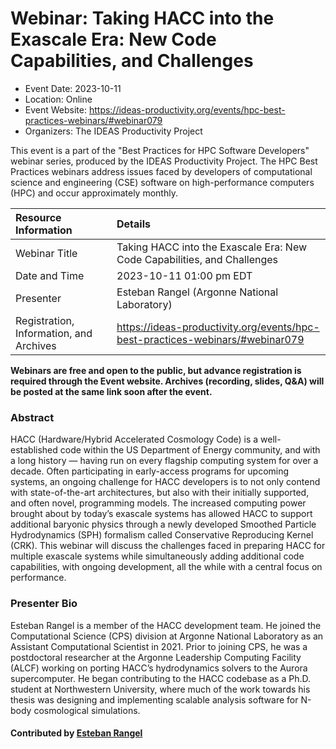 













			   

<!-- Note: this label does NOT include the trailing colon -->





# Webinar: Taking HACC into the Exascale Era: New Code Capabilities, and Challenges

- Event Date: 2023-10-11
- Location: Online
- Event Website: https://ideas-productivity.org/events/hpc-best-practices-webinars/#webinar079
- Organizers: The IDEAS Productivity Project
			   
This event is a part of the "Best Practices for HPC Software
Developers" webinar series, produced by the IDEAS Productivity
Project. The HPC Best Practices webinars address issues faced by
developers of computational science and engineering (CSE) software on
high-performance computers (HPC) and occur approximately monthly.

Resource Information | Details
:--- | :---			   
Webinar Title | Taking HACC into the Exascale Era: New Code Capabilities, and Challenges
Date and Time | 2023-10-11 01:00 pm EDT
Presenter | Esteban Rangel (Argonne National Laboratory)
Registration, Information, and Archives | 	<https://ideas-productivity.org/events/hpc-best-practices-webinars/#webinar079>	   

**Webinars are free and open to the public, but advance registration is required through the Event website. Archives (recording, slides, Q&A) will be posted at the same link soon after the event.**

### Abstract
<p>HACC (Hardware/Hybrid Accelerated Cosmology Code) is a well-established code within the US Department of Energy community, and with a long history — having run on every flagship computing system for over a decade. Often participating in early-access programs for upcoming systems, an ongoing challenge for HACC developers is to not only contend with state-of-the-art architectures, but also with their initially supported, and often novel, programming models. The increased computing power brought about by today’s exascale systems has allowed HACC to support additional baryonic physics through a newly developed Smoothed Particle Hydrodynamics (SPH) formalism called Conservative Reproducing Kernel (CRK). This webinar will discuss the challenges faced in preparing HACC for multiple exascale systems while simultaneously adding additional code capabilities, with ongoing development, all the while with a central focus on performance.</p>



### Presenter Bio
<p>Esteban Rangel is a member of the HACC development team. He joined the Computational Science (CPS) division at Argonne National Laboratory as an Assistant Computational Scientist in 2021. Prior to joining CPS, he was a postdoctoral researcher at the Argonne Leadership Computing Facility (ALCF) working on porting HACC’s hydrodynamics solvers to the Aurora supercomputer. He began contributing to the HACC codebase as a Ph.D. student at Northwestern University, where much of the work towards his thesis was designing and implementing scalable analysis software for N-body cosmological simulations.</p>

    

#### Contributed by [Esteban Rangel](https://github.com/steverangel "Esteban Rangel GitHub profile")

<!---
Publish: yes
Topics: "performance portability", "software engineering", "high-performance computing (hpc)", "performance at leadership computing facilities", "online learning"
--->






